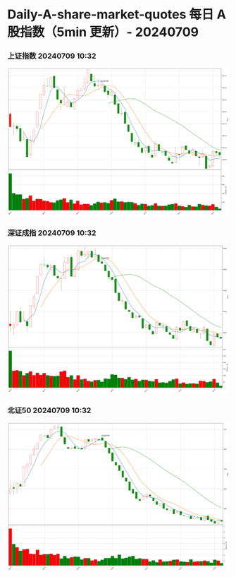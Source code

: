 
# Daily-A-share-market-quotes 每日 A 股指数（5min 更新）- 20240709

### 上证指数 20240709 10:32
![](./fig/2024/7/20240709-sh000001.png)

### 深证成指 20240709 10:32
![](./fig/2024/7/20240709-sz399001.png)

### 北证50 20240709 10:32
![](./fig/2024/7/20240709-bj899050.png)
